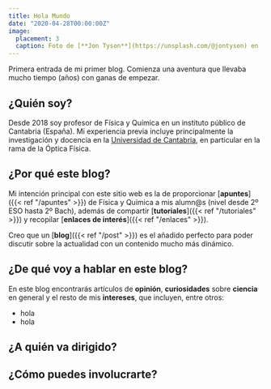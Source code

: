 ```yaml
---
title: Hola Mundo
date: "2020-04-28T00:00:00Z"
image:
  placement: 3
  caption: Foto de [**Jon Tyson**](https://unsplash.com/@jontyson) en [Unsplash](https://unsplash.com)
---
```


Primera entrada de mi primer blog. Comienza una aventura que llevaba mucho tiempo (años) con ganas de empezar.

## ¿Quién soy?

Desde 2018 soy profesor de Física y Química en un instituto público de Cantabria (España). Mi experiencia previa incluye principalmente la investigación y docencia en la [Universidad de Cantabria](https://web.unican.es), en particular en la rama de la Óptica Física.


## ¿Por qué este blog?

Mi intención principal con este sitio web es la de proporcionar [**apuntes**]({{< ref "/apuntes" >}}) de Física y Química a mis alumn@s (nivel desde 2º ESO hasta 2º Bach), además de compartir [**tutoriales**]({{< ref "/tutoriales" >}}) y recopilar [**enlaces de interés**]({{< ref "/enlaces" >}}).

Creo que un [**blog**]({{< ref "/post" >}}) es el añadido perfecto para poder discutir sobre la actualidad con un contenido mucho más dinámico.

## ¿De qué voy a hablar en este blog?
En este blog encontrarás artículos de **opinión**, **curiosidades** sobre **ciencia** en general y el resto de mis **intereses**, que incluyen, entre otros:

- hola
- hola


## ¿A quién va dirigido?

## ¿Cómo puedes involucrarte?